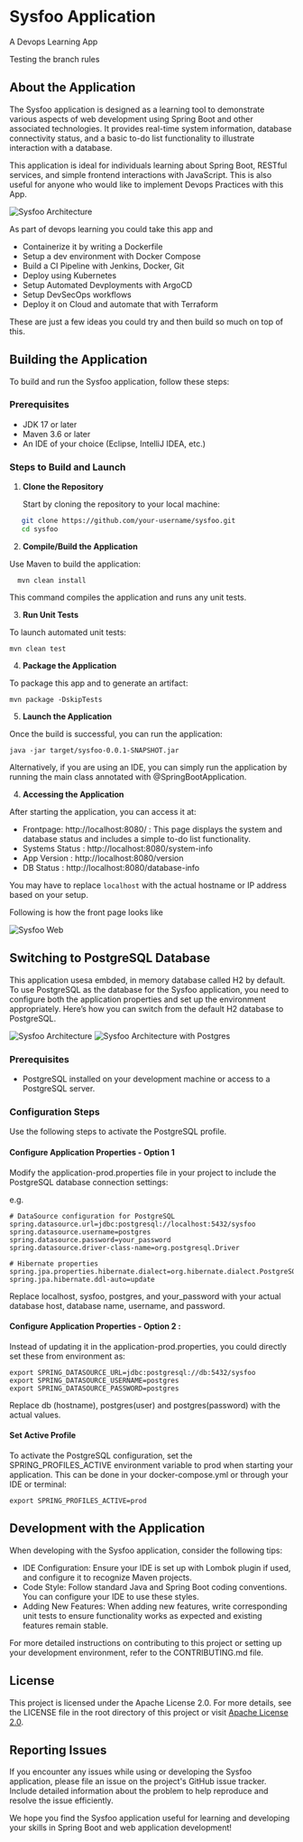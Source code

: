 # Sysfoo Application

A Devops Learning App

Testing the branch rules

## About the Application

The Sysfoo application is designed as a learning tool to demonstrate various aspects of web development using Spring Boot and other associated technologies. It provides real-time system information, database connectivity status, and a basic to-do list functionality to illustrate interaction with a database.

This application is ideal for individuals learning about Spring Boot, RESTful services, and simple frontend interactions with JavaScript. This is also useful for anyone who would like to implement Devops Practices with this App.

![Sysfoo Architecture](./docs/h2.jpg)

As part of devops learning you could take this app and

- Containerize it by writing a Dockerfile
- Setup a dev environment with Docker Compose
- Build a CI Pipeline with Jenkins, Docker, Git
- Deploy using Kubernetes
- Setup Automated Devployments with ArgoCD
- Setup DevSecOps workflows
- Deploy it on Cloud and automate that with Terraform

These are just a few ideas you could try and then build so much on top of this.

## Building the Application

To build and run the Sysfoo application, follow these steps:

### Prerequisites

- JDK 17 or later
- Maven 3.6 or later
- An IDE of your choice (Eclipse, IntelliJ IDEA, etc.)

### Steps to Build and Launch

1. **Clone the Repository**

   Start by cloning the repository to your local machine:

```bash
   git clone https://github.com/your-username/sysfoo.git
   cd sysfoo
```

2. **Compile/Build the Application**

Use Maven to build the application:

```
  mvn clean install
```

This command compiles the application and runs any unit tests.

3. **Run Unit Tests**

To launch automated unit tests:

```
mvn clean test
```

4. **Package the Application**

To package this app and to generate an artifact:

```
mvn package -DskipTests
```

5. **Launch the Application**

Once the build is successful, you can run the application:

```
java -jar target/sysfoo-0.0.1-SNAPSHOT.jar

```

Alternatively, if you are using an IDE, you can simply run the application by running the main class annotated with @SpringBootApplication.

4. **Accessing the Application**

After starting the application, you can access it at:

- Frontpage: http://localhost:8080/ : This page displays the system and database status and includes a simple to-do list functionality.
- Systems Status : http://localhost:8080/system-info
- App Version : http://localhost:8080/version
- DB Status : http://localhost:8080/database-info

You may have to replace `localhost` with the actual hostname or IP address based on your setup.

Following is how the front page looks like

![Sysfoo Web](./docs/sysfoo-web.png)

## Switching to PostgreSQL Database

This application usesa embded, in memory database called H2 by default. To use PostgreSQL as the database for the Sysfoo application, you need to configure both the application properties and set up the environment appropriately. Here’s how you can switch from the default H2 database to PostgreSQL.

![Sysfoo Architecture](./docs/not_h2.jpg)
![Sysfoo Architecture with Postgres](./docs/postgres.jpg)

### Prerequisites

- PostgreSQL installed on your development machine or access to a PostgreSQL server.

### Configuration Steps

Use the following steps to activate the PostgreSQL profile.

#### Configure Application Properties - Option 1

Modify the application-prod.properties file in your project to include the PostgreSQL database connection settings:

e.g.

```
# DataSource configuration for PostgreSQL
spring.datasource.url=jdbc:postgresql://localhost:5432/sysfoo
spring.datasource.username=postgres
spring.datasource.password=your_password
spring.datasource.driver-class-name=org.postgresql.Driver

# Hibernate properties
spring.jpa.properties.hibernate.dialect=org.hibernate.dialect.PostgreSQLDialect
spring.jpa.hibernate.ddl-auto=update

```

Replace localhost, sysfoo, postgres, and your_password with your actual database host, database name, username, and password.

#### Configure Application Properties - Option 2 :

Instead of updating it in the application-prod.properties, you could directly set these from environment as:

```
export SPRING_DATASOURCE_URL=jdbc:postgresql://db:5432/sysfoo
export SPRING_DATASOURCE_USERNAME=postgres
export SPRING_DATASOURCE_PASSWORD=postgres
```

Replace db (hostname), postgres(user) and postgres(password) with the actual values.

#### Set Active Profile

To activate the PostgreSQL configuration, set the SPRING_PROFILES_ACTIVE environment variable to prod when starting your application. This can be done in your docker-compose.yml or through your IDE or terminal:

```
export SPRING_PROFILES_ACTIVE=prod
```

## Development with the Application

When developing with the Sysfoo application, consider the following tips:

- IDE Configuration: Ensure your IDE is set up with Lombok plugin if used, and configure it to recognize Maven projects.
- Code Style: Follow standard Java and Spring Boot coding conventions. You can configure your IDE to use these styles.
- Adding New Features: When adding new features, write corresponding unit tests to ensure functionality works as expected and existing features remain stable.

For more detailed instructions on contributing to this project or setting up your development environment, refer to the CONTRIBUTING.md file.

## License

This project is licensed under the Apache License 2.0. For more details, see the LICENSE file in the root directory of this project or visit [Apache License 2.0](https://www.apache.org/licenses/LICENSE-2.0).

## Reporting Issues

If you encounter any issues while using or developing the Sysfoo application, please file an issue on the project's GitHub issue tracker. Include detailed information about the problem to help reproduce and resolve the issue efficiently.

We hope you find the Sysfoo application useful for learning and developing your skills in Spring Boot and web application development!
